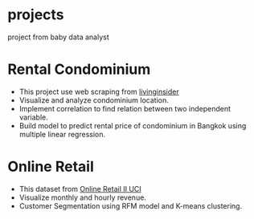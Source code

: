 # projects
  project from baby data analyst

# Rental Condominium
  * This project use web scraping from [livinginsider](https://www.livinginsider.com)
 * Visualize and analyze condominium location.
 * Implement correlation to find relation between two independent variable.
 * Build model to predict rental price of condominium in Bangkok using multiple linear regression.   

# Online Retail 
  * This dataset from [Online Retail II UCI](https://www.kaggle.com/datasets/mashlyn/online-retail-ii-uci)
  * Visualize monthly and hourly revenue.
  * Customer Segmentation using RFM model and K-means clustering. 
  
  
